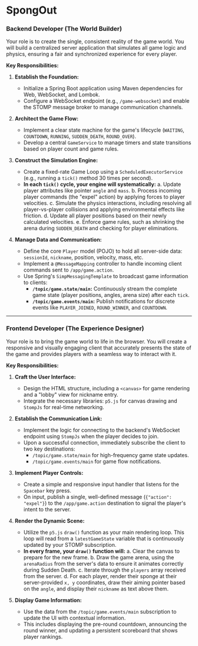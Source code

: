# SpongOut

### Backend Developer (The World Builder)

Your role is to create the single, consistent reality of the game world. You will build a centralized server application that simulates all game logic and physics, ensuring a fair and synchronized experience for every player.

**Key Responsibilities:**

1.  **Establish the Foundation:**
    *   Initialize a Spring Boot application using Maven dependencies for Web, WebSocket, and Lombok.
    *   Configure a WebSocket endpoint (e.g., `/game-websocket`) and enable the STOMP message broker to manage communication channels.

2.  **Architect the Game Flow:**
    *   Implement a clear state machine for the game's lifecycle (`WAITING`, `COUNTDOWN`, `RUNNING`, `SUDDEN_DEATH`, `ROUND_OVER`).
    *   Develop a central `GameService` to manage timers and state transitions based on player count and game rules.

3.  **Construct the Simulation Engine:**
    *   Create a fixed-rate Game Loop using a `ScheduledExecutorService` (e.g., running a `tick()` method 30 times per second).
    *   **In each `tick()` cycle, your engine will systematically:**
        a.  Update player attributes like pointer `angle` and `mass`.
        b.  Process incoming player commands (the "expel" action) by applying forces to player velocities.
        c.  Simulate the physics interactions, including resolving all player-vs-player collisions and applying environmental effects like friction.
        d.  Update all player positions based on their newly calculated velocities.
        e.  Enforce game rules, such as shrinking the arena during `SUDDEN_DEATH` and checking for player eliminations.

4.  **Manage Data and Communication:**
    *   Define the core `Player` model (POJO) to hold all server-side data: `sessionId`, `nickname`, position, velocity, mass, etc.
    *   Implement a `@MessageMapping` controller to handle incoming client commands sent to `/app/game.action`.
    *   Use Spring's `SimpMessagingTemplate` to broadcast game information to clients:
        *   **`/topic/game.state/main`:** Continuously stream the complete game state (player positions, angles, arena size) after each `tick`.
        *   **`/topic/game.events/main`:** Publish notifications for discrete events like `PLAYER_JOINED`, `ROUND_WINNER`, and `COUNTDOWN`.

---

### Frontend Developer (The Experience Designer)

Your role is to bring the game world to life in the browser. You will create a responsive and visually engaging client that accurately presents the state of the game and provides players with a seamless way to interact with it.

**Key Responsibilities:**

1.  **Craft the User Interface:**
    *   Design the HTML structure, including a `<canvas>` for game rendering and a "lobby" view for nickname entry.
    *   Integrate the necessary libraries: `p5.js` for canvas drawing and `StompJs` for real-time networking.

2.  **Establish the Communication Link:**
    *   Implement the logic for connecting to the backend's WebSocket endpoint using `StompJs` when the player decides to join.
    *   Upon a successful connection, immediately subscribe the client to two key destinations:
        *   `/topic/game.state/main` for high-frequency game state updates.
        *   `/topic/game.events/main` for game flow notifications.

3.  **Implement Player Controls:**
    *   Create a simple and responsive input handler that listens for the `Spacebar` key press.
    *   On input, publish a single, well-defined message (`{"action": "expel"}`) to the `/app/game.action` destination to signal the player's intent to the server.

4.  **Render the Dynamic Scene:**
    *   Utilize the `p5.js` `draw()` function as your main rendering loop. This loop will read from a `latestGameState` variable that is continuously updated by your STOMP subscription.
    *   **In every frame, your `draw()` function will:**
        a.  Clear the canvas to prepare for the new frame.
        b.  Draw the game arena, using the `arenaRadius` from the server's data to ensure it animates correctly during Sudden Death.
        c.  Iterate through the `players` array received from the server.
        d.  For each player, render their sponge at their server-provided `x, y` coordinates, draw their aiming pointer based on the `angle`, and display their `nickname` as text above them.

5.  **Display Game Information:**
    *   Use the data from the `/topic/game.events/main` subscription to update the UI with contextual information.
    *   This includes displaying the pre-round countdown, announcing the round winner, and updating a persistent scoreboard that shows player rankings.
